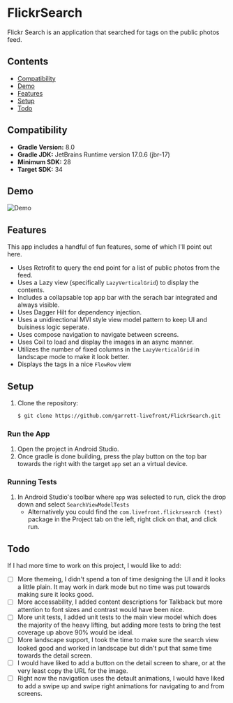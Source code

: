 # FlickrSearch

Flickr Search is an application that searched for tags on the public photos feed.

## Contents

- [Compatibility](#compatibility)
- [Demo](#demo)
- [Features](#features)
- [Setup](#setup)
- [Todo](#todo)

## Compatibility

- **Gradle Version:** 8.0
- **Gradle JDK:** JetBrains Runtime version 17.0.6 (jbr-17)
- **Minimum SDK:** 28
- **Target SDK:** 34

## Demo

![Demo](demo.gif)

## Features

This app includes a handful of fun features, some of which I'll point out here.
- Uses Retrofit to query the end point for a list of public photos from the feed.
- Uses a Lazy view (specifically `LazyVerticalGrid`) to display the contents.
- Includes a collapsable top app bar with the serach bar integrated and always visible. 
- Uses Dagger Hilt for dependency injection.
- Uses a unidirectional MVI style view model pattern to keep UI and buisiness logic seperate.
- Uses compose navigation to navigate between screens.
- Uses Coil to load and display the images in an async manner.
- Utilizes the number of fixed columns in the `LazyVerticalGrid` in landscape mode to make it look better.
- Displays the tags in a nice `FlowRow` view

## Setup

1. Clone the repository:

    ```sh
    $ git clone https://github.com/garrett-livefront/FlickrSearch.git
    ```

### Run the App

1. Open the project in Android Studio.
2. Once gradle is done building, press the play button on the top bar towards the right with the target `app` set an a virtual device.

### Running Tests

1. In Android Studio's toolbar where `app` was selected to run, click the drop down and select `SearchViewModelTests`
	- Alternatively you could find the `com.livefront.flickrsearch (test)` package in the Project tab on the left, right click on that, and click run.

## Todo

If I had more time to work on this project, I would like to add:
- [ ] More themeing, I didn't spend a ton of time designing the UI and it looks a little plain. It may work in dark mode but no time was put towards making sure it looks good.
- [ ] More accessability, I added content descriptions for Talkback but more attention to font sizes and contrast would have been nice.
- [ ] More unit tests, I added unit tests to the main view model which does the majority of the heavy lifting, but adding more tests to bring the test coverage up above 90% would be ideal.
- [ ] More landscape support, I took the time to make sure the search view looked good and worked in landscape but didn't put that same time towards the detail screen.
- [ ] I would have liked to add a button on the detail screen to share, or at the very least copy the URL for the image.
- [ ] Right now the navigation uses the detault animations, I would have liked to add a swipe up and swipe right animations for navigating to and from screens.
